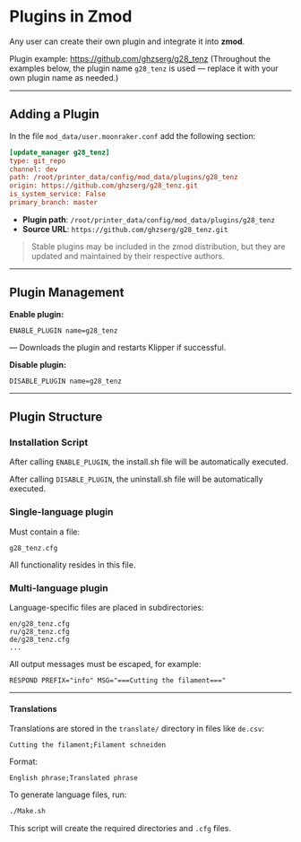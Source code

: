# Plugins in Zmod

Any user can create their own plugin and integrate it into **zmod**.

Plugin example: https://github.com/ghzserg/g28_tenz
(Throughout the examples below, the plugin name `g28_tenz` is used — replace it with your own plugin name as needed.)

---

## Adding a Plugin

In the file
```mod_data/user.moonraker.conf```
add the following section:

```ini
[update_manager g28_tenz]
type: git_repo
channel: dev
path: /root/printer_data/config/mod_data/plugins/g28_tenz
origin: https://github.com/ghzserg/g28_tenz.git
is_system_service: False
primary_branch: master
```

- **Plugin path**: `/root/printer_data/config/mod_data/plugins/g28_tenz`
- **Source URL**: `https://github.com/ghzserg/g28_tenz.git`

> Stable plugins may be included in the zmod distribution, but they are updated and maintained by their respective authors.

---

## Plugin Management

**Enable plugin:**
```gcode
ENABLE_PLUGIN name=g28_tenz
```
— Downloads the plugin and restarts Klipper if successful.

**Disable plugin:**
```gcode
DISABLE_PLUGIN name=g28_tenz
```

---

## Plugin Structure

### Installation Script

After calling `ENABLE_PLUGIN`, the install.sh file will be automatically executed.

After calling `DISABLE_PLUGIN`, the uninstall.sh file will be automatically executed.

### Single-language plugin
Must contain a file:
```
g28_tenz.cfg
```
All functionality resides in this file.

### Multi-language plugin
Language-specific files are placed in subdirectories:
```
en/g28_tenz.cfg
ru/g28_tenz.cfg
de/g28_tenz.cfg
...
```

All output messages must be escaped, for example:
```gcode
RESPOND PREFIX="info" MSG="===Cutting the filament==="
```

---

#### Translations

Translations are stored in the `translate/` directory in files like `de.csv`:

```csv
Cutting the filament;Filament schneiden
```

Format:
```
English phrase;Translated phrase
```

To generate language files, run:
```bash
./Make.sh
```
This script will create the required directories and `.cfg` files.
